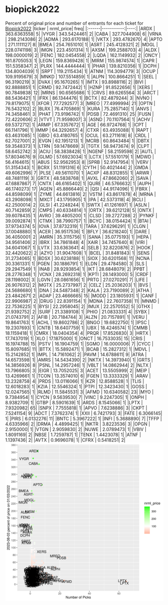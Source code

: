 # biopick2022
Percent of original price and number of entrants for each ticket for [Biopick2022](https://twitter.com/hashtag/Biopick2022)
|ticker |  nrml_price| freq|
|:------|-----------:|----:|
|ARDX   | 363.6363558|    5|
|VYGR   | 343.5424461|    2|
|CABA   | 327.7044908|    6|
|VRNA   | 298.2143086|    2|
|ADMA   | 293.6170188|    1|
|VKTX   | 293.4782670|    4|
|APTO   | 271.1111127|    8|
|BMEA   | 254.7651010|    1|
|ASRT   | 245.4128321|    2|
|MDGL   | 228.0741198|    3|
|IMGN   | 223.4501314|    1|
|AXSM   | 199.2588703|    4|
|ALDX   | 198.0000019|    2|
|FENC   | 182.0454558|    2|
|LQDA   | 162.1149932|    2|
|ONCY   | 161.8705053|    1|
|LEGN   | 159.8369428|    1|
|MIRM   | 155.9874574|    1|
|CAPR   | 151.5358347|    2|
|PLRX   | 144.4444444|    1|
|PHAR   | 139.8210356|    1|
|DCPH   | 134.8004039|    1|
|SRPT   | 119.2115434|    1|
|ATNM   | 114.3094779|    3|
|OCUP   | 109.9195679|    3|
|MNKD   | 107.5514859|    1|
|ALPN   | 100.8664251|    1|
|SEEL   |  96.3190219|    3|
|DVAX   |  95.1670265|    1|
|IMTX   |  93.8988116|    2|
|BIVI   |  92.8888851|    1|
|CRMD   |  92.7472442|    1|
|HZNP   |  91.8522656|    1|
|XERS   |  90.7849838|   12|
|MRNS   |  90.6565686|    1|
|CRVS   |  89.6265564|    3|
|ARCT   |  88.5436421|    1|
|IFRX   |  86.1344476|    1|
|BCTX   |  82.4879244|    3|
|NVNO   |  79.8179075|    1|
|XFOR   |  77.7292577|    3|
|MREO   |  77.4999994|   21|
|OPTN   |  76.5432102|    2|
|BLRX   |  76.4705869|    1|
|KURA   |  75.2857140|    1|
|ANVS   |  74.3458461|    3|
|PHAT   |  73.9196742|    1|
|PDSB   |  72.4691310|   25|
|FUSN   |  72.4220606|    2|
|VTVT   |  71.9598007|    3|
|ASND   |  70.1107564|    1|
|ACHV   |  69.5372712|    1|
|ARMP   |  67.3357672|    1|
|AGE    |  66.9724768|    1|
|ICPT   |  66.1141796|    1|
|IMMP   |  64.3292657|    4|
|CTXR   |  63.4935088|    1|
|RAPT   |  63.4631085|    1|
|GBIO   |  63.4180765|    1|
|OCUL   |  63.2711618|    8|
|CRDL   |  62.7027001|    2|
|EVGN   |  62.1951213|    1|
|MCRB   |  60.8643484|    1|
|DBTX   |  59.3548373|    1|
|LTRN   |  59.1478669|    3|
|TGTX   |  58.9473674|    9|
|CLPT   |  58.6452742|    3|
|ACIU   |  58.3838428|    1|
|NGENF  |  58.2159598|    2|
|AUTL   |  57.8034676|    9|
|GLMD   |  57.6923034|    1|
|LCTX   |  57.5510179|    1|
|MDWD   |  56.4164615|    1|
|ABUS   |  52.9562953|    8|
|SPRB   |  52.9147954|    1|
|VERV   |  51.3154343|    1|
|BCRX   |  51.1191316|    6|
|CYTH   |  50.4021444|    2|
|GMDA   |  49.6062996|    7|
|PLSE   |  49.5611070|    1|
|ACXP   |  48.8312855|    1|
|ARWR   |  48.7481119|    3|
|GRTX   |  48.5838768|    1|
|AVXL   |  47.8662060|    2|
|SAVA   |  47.6887867|    7|
|CNTX   |  46.6165402|    1|
|QURE   |  46.5766632|    1|
|AUPH   |  46.1740273|   17|
|AGEN   |  45.8866440|    2|
|QSI    |  44.9174096|    1|
|FBRX   |  44.8598099|    1|
|ZYME   |  44.6613816|    2|
|VSTM   |  43.8617878|    4|
|MRNA   |  43.2908098|    1|
|MXCT   |  43.1795905|    1|
|IPA    |  42.5373118|    4|
|BCLI   |  42.2500014|    2|
|GLSI   |  41.2248244|    1|
|SWTX   |  41.1261697|    1|
|ASLN   |  40.7142859|    2|
|CMPS   |  40.6334814|    1|
|ORTX   |  39.6212128|    5|
|ONTX   |  39.6078435|    1|
|AVRO   |  39.4805200|    1|
|CLSD   |  39.2727288|    2|
|PYNKF  |  39.0092874|    1|
|CTMX   |  38.7990757|    1|
|BCYC   |  38.0154424|    1|
|BTAI   |  37.9734374|    5|
|IOVA   |  37.8732319|    1|
|TARA   |  37.6296291|    1|
|CLGN   |  37.0048880|    1|
|ACER   |  36.9517536|    1|
|BFLY   |  36.6218240|    1|
|DARE   |  36.4050001|    2|
|AMRN   |  35.3115756|    1|
|SANA   |  35.0775193|    1|
|HEPA   |  34.9561406|    2|
|IBRX   |  34.7861848|    4|
|XAIR   |  34.7457640|    8|
|VIRI   |  34.6041067|    1|
|LVTX   |  33.6363641|    4|
|SELB   |  32.8220876|    2|
|HOOK   |  32.4420622|    2|
|AZYO   |  31.9047608|    1|
|BCEL   |  31.8481843|    1|
|SENS   |  31.2734065|    1|
|BDSX   |  30.6238188|    1|
|SIOX   |  30.6201568|   11|
|NCNA   |  30.3361331|    1|
|PGEN   |  30.1886791|    1|
|ELDN   |  29.4784580|    3|
|SLS    |  29.2947549|    1|
|INAB   |  28.9293854|    1|
|IKT    |  28.6848079|    2|
|PPBT   |  28.2776348|    1|
|VCNX   |  28.2692318|    1|
|KPTI   |  28.1493000|    5|
|CRDF   |  28.1198002|    3|
|LGVN   |  28.0861656|    1|
|PRTG   |  27.0270291|    7|
|LIFE   |  26.9076312|    2|
|MGTX   |  25.2737997|    2|
|CELZ   |  25.2036203|    1|
|BVS    |  24.5686680|    1|
|DNA    |  24.5487348|    2|
|KALA   |  23.7190089|    2|
|ATHA   |  23.4842671|    2|
|ADAP   |  23.4666665|   15|
|MODD   |  23.1805931|    1|
|CANF   |  22.9906987|    2|
|DRUG   |  22.8391154|    1|
|MDNA   |  22.7607358|   11|
|MNMD   |  22.7536225|    1|
|BYSI   |  22.2958045|    2|
|IMUX   |  22.2570552|    5|
|GTHX   |  21.9392752|    2|
|SURF   |  21.3389108|    1|
|PHIO   |  21.0833331|    4|
|SYBX   |  21.0743791|    2|
|AFIB   |  20.7184744|    3|
|ALZN   |  20.7157891|    1|
|VERU   |  19.8641763|    1|
|ACHL   |  19.8602786|    2|
|BNGO   |  19.6822750|    1|
|IPSC   |  19.2307693|    1|
|CNTB   |  18.6407759|    1|
|UBX    |  18.4246574|    1|
|CMMB   |  18.1159418|    1|
|CMRX   |  18.0404354|    4|
|PRQR   |  17.8526830|    3|
|HRTX   |  17.7437019|    1|
|XLO    |  17.1875000|    1|
|ONCT   |  16.7533035|   15|
|CRIS   |  16.1974788|   15|
|PSTV   |  16.1904759|    1|
|SGMO   |  16.0000006|    7|
|CYCC   |  15.8097685|   11|
|BTTX   |  15.5892471|    1|
|BCAB   |  15.2827312|    1|
|MDVL   |  15.2142852|    1|
|IMPL   |  14.7161062|    2|
|PAVM   |  14.6788611|    9|
|ATRA   |  14.6573598|    1|
|AMRS   |  14.5434390|    2|
|NKTX   |  14.3973940|    1|
|GRTS   |  14.3856926|    8|
|PSNL   |  14.2957246|    1|
|VBLT   |  14.0862944|    2|
|NLTX   |  13.7966805|    3|
|EIGR   |  13.7052025|    3|
|ACET   |  13.5505999|    2|
|MEIP   |  13.4269661|    1|
|TCON   |  13.3574010|    6|
|FGEN   |  13.3333329|    1|
|ARAV   |  13.2328758|    4|
|PRDS   |  13.0116066|    1|
|KZR    |  12.8588528|    1|
|TLIS   |  12.6018283|    1|
|KZIA   |  12.5546324|    1|
|PTPI   |  12.3423430|    1|
|GOSS   |  12.0247565|    1|
|RLMD   |  11.5845531|    3|
|AFMD   |  10.6340582|   23|
|MYO    |   9.7384954|    1|
|CYCN   |   9.5639530|    7|
|VINC   |   9.2247305|    1|
|ONPH   |   8.9382709|    1|
|GTBP   |   8.5901639|    1|
|ARDS   |   8.1545066|    1|
|LPTX   |   7.9320982|   65|
|SNPX   |   7.7555818|    1|
|APVO   |   7.6238886|    3|
|CKPT   |   7.5241154|    9|
|ADCT   |   7.3762374|    1|
|XXII   |   6.7421793|    3|
|FATE   |   6.3066145|    1|
|PIRS   |   6.0132276|   11|
|BNTC   |   5.3967222|    1|
|INFI   |   5.3688890|    7|
|TFFP   |   4.6335966|    2|
|DRMA   |   4.4899425|    1|
|NKTR   |   3.8223536|    3|
|OPGN   |   2.9150000|    1|
|VTGN   |   2.9059830|    2|
|NUWE   |   2.0789473|    1|
|VBIV   |   1.8091169|    2|
|NBSE   |   1.7259787|    1|
|TENX   |   1.4423078|    1|
|ATNF   |   1.1397436|    2|
|AVTX   |   0.9696078|    1|
|CFRX   |   0.5418251|    2|
![retvspicks](biopicks.png?raw=true)
